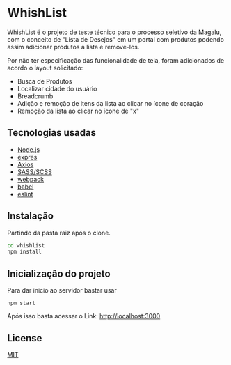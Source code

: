# WhishList

WhishList é o projeto de teste técnico para o processo seletivo da Magalu, com o conceito de "Lista de Desejos" em um portal com produtos podendo assim adicionar produtos a lista e remove-los.

Por não ter especificação das funcionalidade de tela, foram adicionados de acordo o layout solicitado:
- Busca de Produtos
- Localizar cidade do usuário
- Breadcrumb 
- Adição e remoção de itens da lista ao clicar no ícone de coração
- Remoção da lista ao clicar no ícone de "x"

## Tecnologias usadas

- [Node.js](https://nodejs.org/)
- [expres](https://expressjs.com/pt-br/)
- [Axios](https://github.com/axios/axios)
- [SASS/SCSS](https://sass-lang.com)
- [webpack](https://webpack.js.org/)
- [babel](https://babeljs.io/)
- [eslint](https://eslint.org/)

## Instalação

Partindo da pasta raiz após o clone.

```bash
cd whishlist
npm install
```

## Inicialização do projeto

Para dar inicio ao servidor bastar usar

```node
npm start
```

Após isso basta acessar o Link: [http://localhost:3000](http://localhost:3000)

## License
[MIT](https://choosealicense.com/licenses/mit/)
